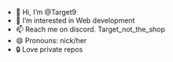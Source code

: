 - 👋 Hi, I’m @Target9
- 👀 I’m interested in Web development
- 📫 Reach me on discord. Target_not_the_shop
- 😄 Pronouns: nick/her
- 🔒 Love private repos
